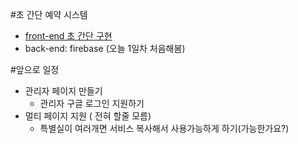 #초 간단 예약 시스템
- [front-end 초 간단 구현](https://makereal.tldraw.com/)
- back-end: firebase (오늘 1일차 처음해봄)

#앞으로 일정
- 관리자 페이지 만들기
  - 관리자 구글 로그인 지원하기
- 멀티 페이지 지원 ( 전혀 할줄 모름)
  - 특별실이 여러개면 서비스 복사해서 사용가능하게 하기(가능한가요?)
